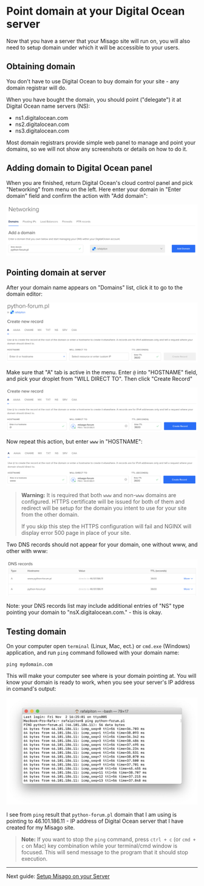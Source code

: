 Point domain at your Digital Ocean server
=========================================

Now that you have a server that your Misago site will run on, you will also need to setup domain under which it will be accessible to your users.


Obtaining domain
----------------

You don't have to use Digital Ocean to buy domain for your site - any domain registrar will do.

When you have bought the domain, you should point ("delegate") it at Digital Ocean name servers (NS):

- ns1.digitalocean.com
- ns2.digitalocean.com
- ns3.digitalocean.com

Most domain registrars provide simple web panel to manage and point your domains, so we will not show any screenshots or details on how to do it.


Adding domain to Digital Ocean panel
------------------------------------

When you are finished, return Digital Ocean's cloud control panel and pick "Networking" from menu on the left. Here enter your domain in "Enter domain" field and confirm the action with "Add domain":

![Adding domain in panel](../images/Setup/do_step_11.jpg)


Pointing domain at server
-------------------------

After your domain name appears on "Domains" list, click it to go to the domain editor:

![Domain editor](../images/Setup/do_step_12.jpg)

Make sure that "A" tab is active in the menu. Enter `@` into "HOSTNAME" field, and pick your droplet from "WILL DIRECT TO". Then click "Create Record"

![Creating first A record for domain](../images/Setup/do_step_13.jpg)

Now repeat this action, but enter `www` in "HOSTNAME":

![Creating www record for domain](../images/Setup/do_step_14.jpg)

> **Warning:** It is required that both `www` and non-`www` domains are configured. HTTPS certificate will be issued for both of them and redirect will be setup for the domain you intent to use for your site from the other domain.
>
> If you skip this step the HTTPS configuration will fail and NGINX will display error 500 page in place of your site.

Two DNS records should not appear for your domain, one without www, and other with www:

![Created records](../images/Setup/do_step_15.jpg)

Note: your DNS records list may include additional entries of "NS" type pointing your domain to "nsX.digitalocean.com." - this is okay.


Testing domain
--------------

On your computer open `terminal` (Linux, Mac, ect.) or `cmd.exe` (Windows) application, and run `ping` command followed with your domain name:

    ping mydomain.com

This will make your computer see where is your domain pointing at. You will know your domain is ready to work, when you see your server's IP address in comand's output:

![Created records](../images/Setup/do_step_16.jpg)

I see from `ping` result that `python-forum.pl` domain that I am using is pointing to 46.101.186.11 - IP address of Digital Ocean server that I have created for my Misago site.

> **Note:** If you want to stop the `ping` command, press `ctrl + c` (or `cmd + c` on Mac) key combination while your terminal/cmd window is focused. This will send message to the program that it should stop execution.


-----

Next guide: [Setup Misago on your Server](./Misago.md)